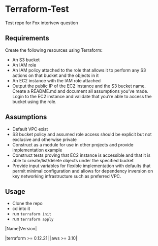 # Terraform-Test
Test repo for Fox interivew question

## Requirements

Create the following resources using Terraform:
* An S3 bucket
* An IAM role
* An IAM policy attached to the role that allows it to perform any S3 actions on that bucket and the objects in it
* An EC2 instance with the IAM role attached
* Output the public IP of the EC2 instance and the S3 bucket name.
Create a README.md and document all assumptions you’ve made. Login to the EC2 instance and validate that you’re able to access the bucket using the role.

## Assumptions

* Default VPC exist
* S3 bucket policy and assumed role access should be explicit but not exclusive and otherwise private
* Construct as a module for use in other projects and provide implementation example
* Construct tests proving that EC2 instance is accessible and that it is able to create/list/delete objects under the specified bucket
* Provide input variables for flexible implementation with defaults that permit minimal configuration and allows for dependency inversion on key networking infrastructure such as preferred VPC.

## Usage
* Clone the repo
* cd into it
* run `terraform init`
* run `terraform apply`


|Name|Version|

|terraform	>= 0.12.21|
|aws	>= 3.10|
